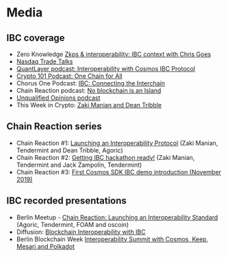 # Media

## IBC coverage
- Zero Knowledge [Zkps & interoperability: IBC context with Chris Goes](https://www.zeroknowledge.fm/115)
- [Nasdaq Trade Talks](https://www.pscp.tv/w/1vOGwaYvXVrxB)
- [QuantLayer podcast: Interoperability with Cosmos IBC Protocol](https://quantlayer.libsyn.com/interoperability-in-cosmoss-ibc-protocol-with-tendermints-zaki-manian)
- [Crypto 101 Podcast: One Chain for All](https://crypto101podcast.com/podcasts/ep-265-one-chain-to-rule-the-cosmos/)
- Chorus One Podcast: [IBC: Connecting the Interchain](https://chorusone.libsyn.com/21-ibc-connecting-the-interchain-with-christopher-goes)
- Chain Reaction podcast: [No blockchain is an Island](https://fiftyonepercent.podbean.com/e/agoriccosmos/)
- [Unqualified Opinions podcast](https://podcasts.apple.com/us/podcast/messaris-unqualified-opinions/id1455666979)
- This Week in Crypto: [Zaki Manian and Dean Tribble](https://thisweekincrypto.co/zaki-manian-and-dean-tribble)

## Chain Reaction series
- Chain Reaction #1: [Launching an Interoperability Protocol](https://www.youtube.com/watch?v=pWsy0BD3DnY) (Zaki Manian, Tendermint and Dean Tribble, Agoric)
- Chain Reaction #2: [Getting IBC hackathon ready!](https://www.youtube.com/watch?v=ZChn6E8Nz_s) (Zaki Manian, Tendermint and Jack Zampolin, Tendermint)
- Chain Reaction #3: [First Cosmos SDK IBC demo introduction (November 2019)](https://www.youtube.com/watch?v=DeMhlEck3E0)

## IBC recorded presentations
- Berlin Meetup - [Chain Reaction: Launching an Interoperability Standard](https://www.youtube.com/watch?v=EOvUrUR3xA8) (Agoric, Tendermint, FOAM and oscoin)
- Diffusion: [Blockchain Interoperability with IBC](https://www.youtube.com/watch?v=m5lQIa-lSKI)
- Berlin Blockchain Week [Interoperability Summit with Cosmos, Keep, Mesari and Polkadot](https://www.facebook.com/FactoryBrln/videos/517642082308732/)